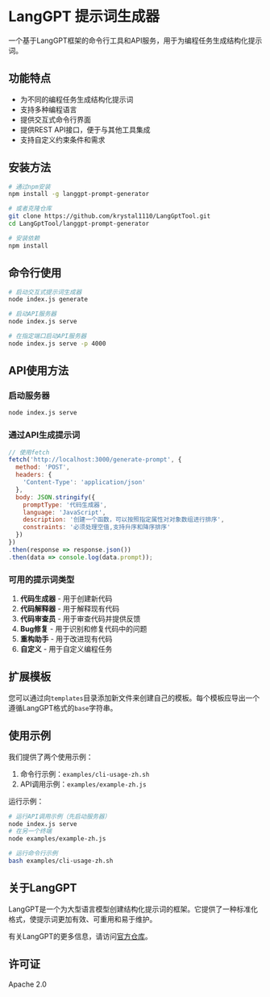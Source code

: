 # LangGPT 提示词生成器

一个基于LangGPT框架的命令行工具和API服务，用于为编程任务生成结构化提示词。

## 功能特点

- 为不同的编程任务生成结构化提示词
- 支持多种编程语言
- 提供交互式命令行界面
- 提供REST API接口，便于与其他工具集成
- 支持自定义约束条件和需求

## 安装方法

```bash
# 通过npm安装
npm install -g langgpt-prompt-generator

# 或者克隆仓库
git clone https://github.com/krystal1110/LangGptTool.git
cd LangGptTool/langgpt-prompt-generator

# 安装依赖
npm install
```

## 命令行使用

```bash
# 启动交互式提示词生成器
node index.js generate

# 启动API服务器
node index.js serve

# 在指定端口启动API服务器
node index.js serve -p 4000
```

## API使用方法

### 启动服务器

```bash
node index.js serve
```

### 通过API生成提示词

```javascript
// 使用fetch
fetch('http://localhost:3000/generate-prompt', {
  method: 'POST',
  headers: {
    'Content-Type': 'application/json'
  },
  body: JSON.stringify({
    promptType: '代码生成器',
    language: 'JavaScript',
    description: '创建一个函数，可以按照指定属性对对象数组进行排序',
    constraints: '必须处理空值,支持升序和降序排序'
  })
})
.then(response => response.json())
.then(data => console.log(data.prompt));
```

### 可用的提示词类型

1. **代码生成器** - 用于创建新代码
2. **代码解释器** - 用于解释现有代码
3. **代码审查员** - 用于审查代码并提供反馈
4. **Bug修复** - 用于识别和修复代码中的问题
5. **重构助手** - 用于改进现有代码
6. **自定义** - 用于自定义编程任务

## 扩展模板

您可以通过向`templates`目录添加新文件来创建自己的模板。每个模板应导出一个遵循LangGPT格式的`base`字符串。

## 使用示例

我们提供了两个使用示例：

1. 命令行示例：`examples/cli-usage-zh.sh`
2. API调用示例：`examples/example-zh.js`

运行示例：

```bash
# 运行API调用示例（先启动服务器）
node index.js serve
# 在另一个终端
node examples/example-zh.js

# 运行命令行示例
bash examples/cli-usage-zh.sh
```

## 关于LangGPT

LangGPT是一个为大型语言模型创建结构化提示词的框架。它提供了一种标准化格式，使提示词更加有效、可重用和易于维护。

有关LangGPT的更多信息，请访问[官方仓库](https://github.com/langgptai/LangGPT)。

## 许可证

Apache 2.0 